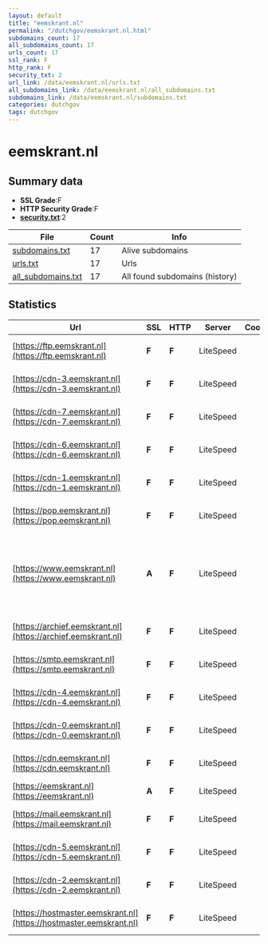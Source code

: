 ```yaml
---
layout: default
title: "eemskrant.nl"
permalink: "/dutchgov/eemskrant.nl.html"
subdomains_count: 17
all_subdomains_count: 17
urls_count: 17
ssl_rank: F
http_rank: F
security_txt: 2
url_link: /data/eemskrant.nl/urls.txt
all_subdomains_link: /data/eemskrant.nl/all_subdomains.txt
subdomains_link: /data/eemskrant.nl/subdomains.txt
categories: dutchgov
tags: dutchgov
---
```



# eemskrant.nl
## Summary data


 - **SSL Grade**:F
 - **HTTP Security Grade**:F
 - **[security.txt](https://www.digitaleoverheid.nl/nieuws/standaard-security-txt-nu-verplicht-voor-overheid/)**:2


| File       | Count | Info |
|------------|-------|------|
|[subdomains.txt](/DutchGovScope/data/eemskrant.nl/subdomains.txt)|17|Alive subdomains|
|[urls.txt](/DutchGovScope/data/eemskrant.nl/urls.txt)|17|Urls|
|[all_subdomains.txt](/DutchGovScope/data/eemskrant.nl/all_subdomains.txt)|17|All found subdomains (history)|


## Statistics


| Url | SSL | HTTP | Server | Cookie | HSTS | CORS | CTO | CSP | XFO | XXP | RP |FP| Tech |Title |
|--------|-------|-------|------|------|------|------|------|------|------|------|------|------|------|------|
|[https://ftp.eemskrant.nl](https://ftp.eemskrant.nl)| **F**| **F**|LiteSpeed| | | | | | | | :white_check_mark: | |Bootstrap HTTP/3 LiteSpeed|Domeinnaam geres...|
|[https://cdn-3.eemskrant.nl](https://cdn-3.eemskrant.nl)| **F**| **F**|LiteSpeed| | | | | | | | :white_check_mark: | |Bootstrap HTTP/3 LiteSpeed|Domeinnaam geres...|
|[https://cdn-7.eemskrant.nl](https://cdn-7.eemskrant.nl)| **F**| **F**|LiteSpeed| | | | | | | | :white_check_mark: | |Bootstrap HTTP/3 LiteSpeed|Domeinnaam geres...|
|[https://cdn-6.eemskrant.nl](https://cdn-6.eemskrant.nl)| **F**| **F**|LiteSpeed| | | | | | | | :white_check_mark: | |Bootstrap HTTP/3 LiteSpeed|Domeinnaam geres...|
|[https://cdn-1.eemskrant.nl](https://cdn-1.eemskrant.nl)| **F**| **F**|LiteSpeed| | | | | | | | :white_check_mark: | |Bootstrap HTTP/3 LiteSpeed|Domeinnaam geres...|
|[https://pop.eemskrant.nl](https://pop.eemskrant.nl)| **F**| **F**|LiteSpeed| | | | | | | | :white_check_mark: | |Bootstrap HTTP/3 LiteSpeed|Domeinnaam geres...|
|[https://www.eemskrant.nl](https://www.eemskrant.nl)| **A**| **F**|LiteSpeed| | | | | | | | :white_check_mark: | |HTTP/3 LiteSpeed MySQL PHP Site Kit:1.130.0 WordPress Yoast SEO:23.0|Eemskrant.nl Nie...|
|[https://archief.eemskrant.nl](https://archief.eemskrant.nl)| **F**| **F**|LiteSpeed| | | | | | | | :white_check_mark: | |Bootstrap HTTP/3 LiteSpeed|Domeinnaam geres...|
|[https://smtp.eemskrant.nl](https://smtp.eemskrant.nl)| **F**| **F**|LiteSpeed| | | | | | | | :white_check_mark: | |Bootstrap HTTP/3 LiteSpeed|Domeinnaam geres...|
|[https://cdn-4.eemskrant.nl](https://cdn-4.eemskrant.nl)| **F**| **F**|LiteSpeed| | | | | | | | :white_check_mark: | |Bootstrap HTTP/3 LiteSpeed|Domeinnaam geres...|
|[https://cdn-0.eemskrant.nl](https://cdn-0.eemskrant.nl)| **F**| **F**|LiteSpeed| | | | | | | | :white_check_mark: | |Bootstrap HTTP/3 LiteSpeed|Domeinnaam geres...|
|[https://cdn.eemskrant.nl](https://cdn.eemskrant.nl)| **F**| **F**|LiteSpeed| | | | | | | | :white_check_mark: | |Bootstrap HTTP/3 LiteSpeed|Domeinnaam geres...|
|[https://eemskrant.nl](https://eemskrant.nl)| **A**| **F**|LiteSpeed| | | | | | | | :white_check_mark: | |HTTP/3 LiteSpeed||
|[https://mail.eemskrant.nl](https://mail.eemskrant.nl)| **F**| **F**|LiteSpeed| | | | | | | | :white_check_mark: | |Bootstrap HTTP/3 LiteSpeed|Domeinnaam geres...|
|[https://cdn-5.eemskrant.nl](https://cdn-5.eemskrant.nl)| **F**| **F**|LiteSpeed| | | | | | | | :white_check_mark: | |Bootstrap HTTP/3 LiteSpeed|Domeinnaam geres...|
|[https://cdn-2.eemskrant.nl](https://cdn-2.eemskrant.nl)| **F**| **F**|LiteSpeed| | | | | | | | :white_check_mark: | |Bootstrap HTTP/3 LiteSpeed|Domeinnaam geres...|
|[https://hostmaster.eemskrant.nl](https://hostmaster.eemskrant.nl)| **F**| **F**|LiteSpeed| | | | | | | | :white_check_mark: | |Bootstrap HTTP/3 LiteSpeed|Domeinnaam geres...|

